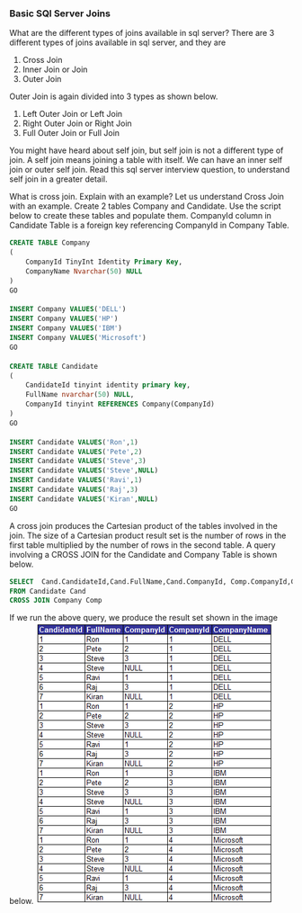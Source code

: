 ### Basic SQl Server Joins

What are the different types of joins available in sql server?
There are 3 different types of joins available in sql server, and they are
1. Cross Join 
2. Inner Join or Join 
3. Outer Join

Outer Join is again divided into 3 types as shown below.
1. Left Outer Join or Left Join 
2. Right Outer Join or Right Join 
3. Full Outer Join or Full Join 

You might have heard about self join, but self join is not a different type of join. A self join means joining a table with itself. We can have an inner self join or outer self join. Read this sql server interview question, to understand self join in a greater detail.



What is cross join. Explain with an example?
Let us understand Cross Join with an example. Create 2 tables Company and Candidate. Use the script below to create these tables and populate them. CompanyId column in Candidate Table is a foreign key referencing CompanyId in Company Table.

```SQL
CREATE TABLE Company
(
    CompanyId TinyInt Identity Primary Key,
    CompanyName Nvarchar(50) NULL
)
GO

INSERT Company VALUES('DELL')
INSERT Company VALUES('HP')
INSERT Company VALUES('IBM')
INSERT Company VALUES('Microsoft')
GO

CREATE TABLE Candidate
(
    CandidateId tinyint identity primary key,
    FullName nvarchar(50) NULL,
    CompanyId tinyint REFERENCES Company(CompanyId)
)
GO

INSERT Candidate VALUES('Ron',1)
INSERT Candidate VALUES('Pete',2)
INSERT Candidate VALUES('Steve',3)
INSERT Candidate VALUES('Steve',NULL)
INSERT Candidate VALUES('Ravi',1)
INSERT Candidate VALUES('Raj',3)
INSERT Candidate VALUES('Kiran',NULL)
GO
```

A cross join produces the Cartesian product of the tables involved in the join. The size of a Cartesian product result set is the number of rows in the first table multiplied by the number of rows in the second table. A query involving a CROSS JOIN for the Candidate and Company Table is shown below.

```SQL
SELECT  Cand.CandidateId,Cand.FullName,Cand.CompanyId, Comp.CompanyId,Comp.CompanyName
FROM Candidate Cand
CROSS JOIN Company Comp
```

If we run the above query, we produce the result set shown in the image below.
![alt text](https://github.com/shishirmax/sql-queries/blob/master/SQLNotes/img/CrossJoin.png)